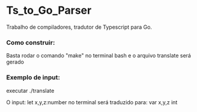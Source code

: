 # Ts_to_Go_Parser
Trabalho de compiladores, tradutor de Typescript para Go.

### Como construir:
Basta rodar o comando "make" no terminal bash e o arquivo translate será gerado

### Exemplo de input:
executar ./translate

O input: let x,y,z:number
no terminal será traduzido para: var x,y,z int




